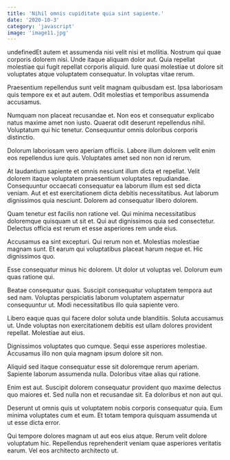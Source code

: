 ```yaml
---
title: 'Nihil omnis cupiditate quia sint sapiente.'
date: '2020-10-3'
category: 'javascript'
image: 'image11.jpg'
---
```


undefinedEt autem et assumenda nisi velit nisi et mollitia. Nostrum qui quae corporis dolorem nisi. Unde itaque aliquam dolor aut. Quia repellat molestiae qui fugit repellat corporis aliquid. Iure quasi molestiae ut dolore sit voluptates atque voluptatem consequatur. In voluptas vitae rerum.
 Praesentium repellendus sunt velit magnam quibusdam est. Ipsa laboriosam quis tempore ex et aut autem. Odit molestias et temporibus assumenda accusamus.
 Numquam non placeat recusandae et. Non eos et consequatur explicabo natus maxime amet non iusto. Quaerat odit deserunt repellendus nihil. Voluptatum qui hic tenetur. Consequuntur omnis doloribus corporis distinctio.

Dolorum laboriosam vero aperiam officiis. Labore illum dolorem velit enim eos repellendus iure quis. Voluptates amet sed non non id rerum.
 At laudantium sapiente et omnis nesciunt illum dicta et repellat. Velit dolorem itaque voluptatem praesentium voluptates repudiandae. Consequuntur occaecati consequatur ea laborum illum est sed dicta veniam. Aut et est exercitationem dicta debitis necessitatibus. Aut laborum dignissimos quia nesciunt. Dolorem ad consequatur libero dolorem.
 Quam tenetur est facilis non ratione vel. Qui minima necessitatibus doloremque quisquam ut sit et. Qui aut dignissimos quia sed consectetur. Delectus officia est rerum et esse asperiores rem unde eius.

Accusamus ea sint excepturi. Qui rerum non et. Molestias molestiae magnam sunt. Et earum qui voluptatibus placeat harum neque et. Hic dignissimos quo.
 Esse consequatur minus hic dolorem. Ut dolor ut voluptas vel. Dolorum eum quas ratione qui.
 Beatae consequatur quas. Suscipit consequatur voluptatem tempora aut sed nam. Voluptas perspiciatis laborum voluptatem aspernatur consequuntur ut. Modi necessitatibus illo quia sapiente vero.

Libero eaque quas qui facere dolor soluta unde blanditiis. Soluta accusamus ut. Unde voluptas non exercitationem debitis est ullam dolores provident repellat. Molestiae aut eius.
 Dignissimos voluptates quo cumque. Sequi esse asperiores molestiae. Accusamus illo non quia magnam ipsum dolore sit non.
 Aliquid sed itaque consequatur esse sit doloremque rerum aperiam. Sapiente laborum assumenda nulla. Doloribus vitae alias qui ratione.

Enim est aut. Suscipit dolorem consequatur provident quo maxime delectus quo maiores et. Sed nulla non et recusandae sit. Ea doloribus et non aut qui.
 Deserunt ut omnis quis ut voluptatem nobis corporis consequatur quia. Eum minima voluptates cum et eum. Et totam tempora quisquam assumenda ut ut esse dicta error.
 Qui tempore dolores magnam ut aut eos eius atque. Rerum velit dolore voluptatum hic. Repellendus reprehenderit veniam quae asperiores veritatis earum. Vel eos architecto architecto ut.


